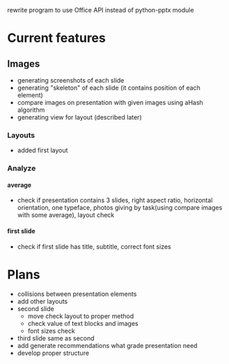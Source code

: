rewrite program to use Office API instead of python-pptx module

# Current features

## Images

* generating screenshots of each slide
* generating "skeleton" of each slide (it contains position of each element)
* compare images on presentation with given images using aHash algorithm
* generating view for layout (described later)

### Layouts

* added first layout

### Analyze

#### average

* check if presentation contains 3 slides, right aspect ratio, horizontal orientation, one typeface, photos giving by
 task(using compare images with some average), layout check
 
#### first slide

* check if first slide has title, subtitle, correct font sizes


# Plans

* collisions between presentation elements
* add other layouts
* second slide
    * move check layout to proper method
    * check value of text blocks and images
    * font sizes check
* third slide same as second
* add generate recommendations what grade presentation need
* develop proper structure